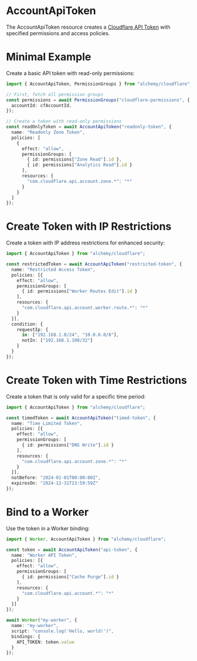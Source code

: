 # AccountApiToken

The AccountApiToken resource creates a [Cloudflare API Token](https://developers.cloudflare.com/api/tokens/) with specified permissions and access policies.

# Minimal Example

Create a basic API token with read-only permissions:

```ts
import { AccountApiToken, PermissionGroups } from "alchemy/cloudflare";

// First, fetch all permission groups
const permissions = await PermissionGroups("cloudflare-permissions", {
  accountId: cfAccountId,
});

// Create a token with read-only permissions
const readOnlyToken = await AccountApiToken("readonly-token", {
  name: "Readonly Zone Token",
  policies: [
    {
      effect: "allow", 
      permissionGroups: [
        { id: permissions["Zone Read"].id },
        { id: permissions["Analytics Read"].id }
      ],
      resources: {
        "com.cloudflare.api.account.zone.*": "*"
      }
    }
  ]
});
```

# Create Token with IP Restrictions

Create a token with IP address restrictions for enhanced security:

```ts
import { AccountApiToken } from "alchemy/cloudflare";

const restrictedToken = await AccountApiToken("restricted-token", {
  name: "Restricted Access Token",
  policies: [{
    effect: "allow",
    permissionGroups: [
      { id: permissions["Worker Routes Edit"].id }
    ],
    resources: {
      "com.cloudflare.api.account.worker.route.*": "*"
    }
  }],
  condition: {
    requestIp: {
      in: ["192.168.1.0/24", "10.0.0.0/8"],
      notIn: ["192.168.1.100/32"]
    }
  }
});
```

# Create Token with Time Restrictions

Create a token that is only valid for a specific time period:

```ts
import { AccountApiToken } from "alchemy/cloudflare";

const timedToken = await AccountApiToken("timed-token", {
  name: "Time Limited Token",
  policies: [{
    effect: "allow",
    permissionGroups: [
      { id: permissions["DNS Write"].id }
    ],
    resources: {
      "com.cloudflare.api.account.zone.*": "*"
    }
  }],
  notBefore: "2024-01-01T00:00:00Z",
  expiresOn: "2024-12-31T23:59:59Z"
});
```

# Bind to a Worker

Use the token in a Worker binding:

```ts
import { Worker, AccountApiToken } from "alchemy/cloudflare";

const token = await AccountApiToken("api-token", {
  name: "Worker API Token",
  policies: [{
    effect: "allow",
    permissionGroups: [
      { id: permissions["Cache Purge"].id }
    ],
    resources: {
      "com.cloudflare.api.account.*": "*" 
    }
  }]
});

await Worker("my-worker", {
  name: "my-worker",
  script: "console.log('Hello, world!')",
  bindings: {
    API_TOKEN: token.value
  }
});
```